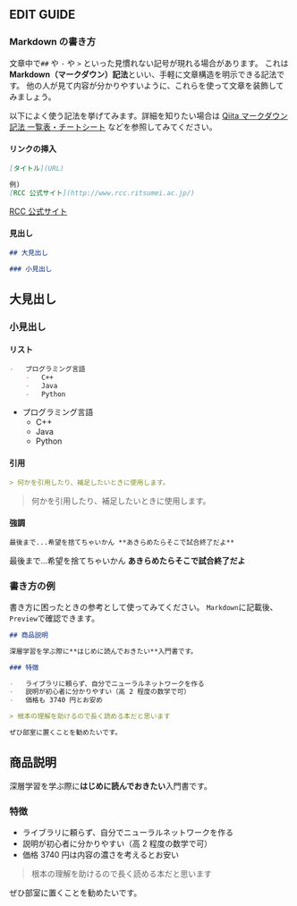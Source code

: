 ## EDIT GUIDE

### Markdown の書き方

文章中で`##` や `-` や `>` といった見慣れない記号が現れる場合があります。
これは**Markdown（マークダウン）記法**といい、手軽に文章構造を明示できる記法です。
他の人が見て内容が分かりやすいように、これらを使って文章を装飾してみましょう。

以下によく使う記法を挙げてみます。詳細を知りたい場合は
[Qiita マークダウン記法 一覧表・チートシート](https://qiita.com/kamorits/items/6f342da395ad57468ae3)
などを参照してみてください。

#### リンクの挿入

```markdown
[タイトル](URL)

例)
[RCC 公式サイト](http://www.rcc.ritsumei.ac.jp/)
```

[RCC 公式サイト](http://www.rcc.ritsumei.ac.jp/)

#### 見出し

```markdown
## 大見出し

### 小見出し
```

## 大見出し

### 小見出し

#### リスト

```markdown
-   プログラミング言語
    -   C++
    -   Java
    -   Python
```

-   プログラミング言語
    -   C++
    -   Java
    -   Python

#### 引用

```markdown
> 何かを引用したり、補足したいときに使用します。
```

> 何かを引用したり、補足したいときに使用します。

#### 強調

```markdown
最後まで...希望を捨てちゃいかん **あきらめたらそこで試合終了だよ**
```

最後まで...希望を捨てちゃいかん **あきらめたらそこで試合終了だよ**

### 書き方の例

書き方に困ったときの参考として使ってみてください。
`Markdown`に記載後、`Preview`で確認できます。

```markdown
## 商品説明

深層学習を学ぶ際に**はじめに読んでおきたい**入門書です。

### 特徴

-   ライブラリに頼らず、自分でニューラルネットワークを作る
-   説明が初心者に分かりやすい（高 2 程度の数学で可）
-   価格も 3740 円とお安め

> 根本の理解を助けるので長く読める本だと思います

ぜひ部室に置くことを勧めたいです。
```

## 商品説明

深層学習を学ぶ際に**はじめに読んでおきたい**入門書です。

### 特徴

-   ライブラリに頼らず、自分でニューラルネットワークを作る
-   説明が初心者に分かりやすい（高 2 程度の数学で可）
-   価格 3740 円は内容の濃さを考えるとお安い

> 根本の理解を助けるので長く読める本だと思います

ぜひ部室に置くことを勧めたいです。
